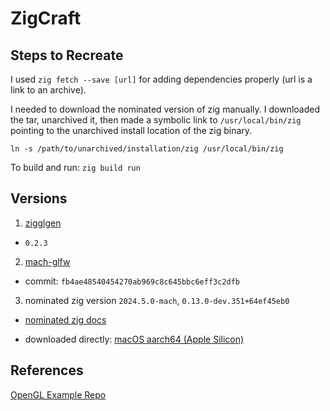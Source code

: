 # ZigCraft

## Steps to Recreate

I used `zig fetch --save [url]` for adding dependencies properly (url is a link to an archive).

I needed to download the nominated version of zig manually. I downloaded the tar, unarchived it, then made a symbolic link to `/usr/local/bin/zig` pointing to the unarchived install location of the zig binary.

```
ln -s /path/to/unarchived/installation/zig /usr/local/bin/zig
```

To build and run: `zig build run`

## Versions

1. [zigglgen](https://github.com/castholm/zigglgen/releases)

- `0.2.3`

2. [mach-glfw](https://github.com/slimsag/mach-glfw)

- commit: `fb4ae48540454270ab969c8c645bbc6eff3c2dfb`

3. nominated zig version `2024.5.0-mach`, `0.13.0-dev.351+64ef45eb0`

- [nominated zig docs](https://machengine.org/docs/nominated-zig/)

- downloaded directly: [macOS aarch64 (Apple Silicon)](zig-macos-aarch64-0.13.0-dev.351+64ef45eb0.tar.xz)

## References

[OpenGL Example Repo](https://github.com/slimsag/mach-glfw-opengl-example/tree/main)
